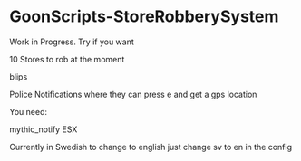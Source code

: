 # GoonScripts-StoreRobberySystem
 
Work in Progress. Try if you want

10 Stores to rob at the moment 

blips

Police Notifications where they can press e and get a gps location

You need: 

mythic_notify
ESX

Currently in Swedish to change to english just change sv to en in the config
